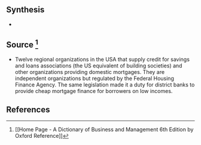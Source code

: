 ## Synthesis
- 
## Source [^1]
- Twelve regional organizations in the USA that supply credit for savings and loans associations (the US equivalent of building societies) and other organizations providing domestic mortgages. They are independent organizations but regulated by the Federal Housing Finance Agency. The same legislation made it a duty for district banks to provide cheap mortgage finance for borrowers on low incomes.
## References

[^1]: [[Home Page - A Dictionary of Business and Management 6th Edition by Oxford Reference]]